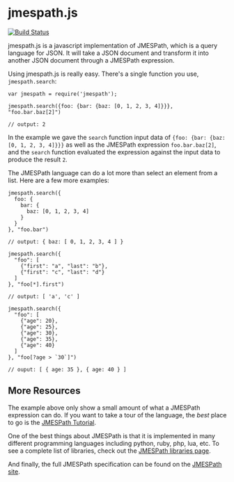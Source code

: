 # jmespath.js

[![Build Status](https://travis-ci.org/jmespath/jmespath.js.png?branch=master)](https://travis-ci.org/jmespath/jmespath.js)

jmespath.js is a javascript implementation of JMESPath,
which is a query language for JSON.  It will take a JSON
document and transform it into another JSON document
through a JMESPath expression.

Using jmespath.js is really easy.  There's a single function
you use, `jmespath.search`:


```
var jmespath = require('jmespath');

jmespath.search({foo: {bar: {baz: [0, 1, 2, 3, 4]}}}, "foo.bar.baz[2]")

// output: 2
```

In the example we gave the ``search`` function input data of
`{foo: {bar: {baz: [0, 1, 2, 3, 4]}}}` as well as the JMESPath
expression `foo.bar.baz[2]`, and the `search` function evaluated
the expression against the input data to produce the result ``2``.

The JMESPath language can do a lot more than select an element
from a list.  Here are a few more examples:

```
jmespath.search({
  foo: {
    bar: {
      baz: [0, 1, 2, 3, 4]
    }
  }
}, "foo.bar")

// output: { baz: [ 0, 1, 2, 3, 4 ] }

jmespath.search({
  "foo": [
    {"first": "a", "last": "b"},
    {"first": "c", "last": "d"}
  ]
}, "foo[*].first")

// output: [ 'a', 'c' ]

jmespath.search({
  "foo": [
    {"age": 20}, 
    {"age": 25},
    {"age": 30}, 
    {"age": 35},
    {"age": 40}
  ]
}, "foo[?age > `30`]")

// ouput: [ { age: 35 }, { age: 40 } ]
```

## More Resources

The example above only show a small amount of what
a JMESPath expression can do.  If you want to take a
tour of the language, the *best* place to go is the
[JMESPath Tutorial](http://jmespath.org/tutorial.html).

One of the best things about JMESPath is that it is
implemented in many different programming languages including
python, ruby, php, lua, etc.  To see a complete list of libraries,
check out the [JMESPath libraries page](http://jmespath.org/libraries.html).

And finally, the full JMESPath specification can be found
on the [JMESPath site](http://jmespath.org/specification.html).
